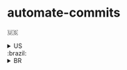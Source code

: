 # automate-commits

:us:

<details>
<summary>US</summary>
Automate commits with GC "message", no need for 3 commands anymore :)

```bash
# open .zshrc or bashrc
code ~/.zshrc
# go to the end of the file, add the script
# save the file
# now lets use it as a reference
source ~/.zshrc
#use GC to add ., commit and push!
# remember to pass a message with GC "message"
```

If you want to change the command, just change the name of the function, remember to reload source after!

This is for branches who already have an upstream setted :)

</details>
:brazil:

<details> 
<summary>BR</summary>
Automatize commits com GC "mensagem", sem precisar de 3 comandos mais :)

bash
Copy code

```bash
# abra o .zshrc ou bashrc

code ~/.zshrc
# vá para o final do arquivo e adicione o script
# salve o arquivo
# agora vamos usar como referência
source ~/.zshrc
# use GC para adicionar ., commitar e fazer push!
# lembre-se de passar uma mensagem com GC "mensagem"
```

Se você quiser mudar o comando, apenas mude o nome da função e lembre-se de recarregar a origem depois!

Isso é para branches que já têm um upstream configurado :)

</details>
